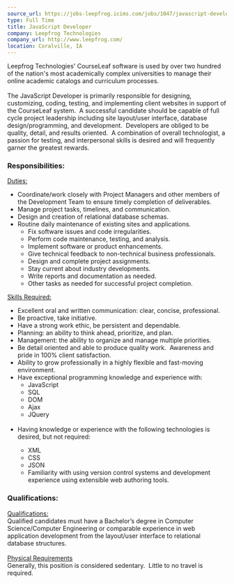 ```yaml
---
source_url: https://jobs-leepfrog.icims.com/jobs/1047/javascript-developer/job
type: Full Time
title: JavaScript Developer
company: Leepfrog Technologies
company_url: http://www.leepfrog.com/
location: Coralville, IA
---
```


<div class="iCIMS_InfoMsg iCIMS_InfoMsg_Job">
<div class="iCIMS_Expandable_Container">
<div class="iCIMS_Expandable_Text">
<p style="margin: 0px;">Leepfrog Technologies' CourseLeaf software is used by over two hundred of the nation's most academically complex universities to manage their online academic catalogs and curriculum processes.</p><p style="margin: 0px;">&nbsp;</p><p style="margin: 0px;">The JavaScript Developer is primarily responsible for designing, customizing, coding, testing, and implementing client websites in support of the CourseLeaf system.&nbsp; A successful candidate should be capable of full cycle project leadership including site layout/user interface, database design/programming, and development.&nbsp; Developers are obliged to be quality, detail, and results oriented.&nbsp; A combination of overall technologist, a passion for testing, and interpersonal skills is desired and will frequently garner the greatest rewards.&nbsp;</p>
<div id="iCIMS_Expandable_Button"></div>
</div>
</div>
</div>



<h3 class="iCIMS_InfoMsg iCIMS_InfoField_Job">
Responsibilities:
</h3>
<div class="iCIMS_InfoMsg iCIMS_InfoMsg_Job" itemprop="responsibilities">
<div class="iCIMS_Expandable_Container">
<div class="iCIMS_Expandable_Text">
<p style="margin: 0px;"><span style="text-decoration: underline;">Duties: </span></p><ul><li>Coordinate/work closely with Project Managers and other members of the Development Team to ensure timely completion of deliverables.</li><li>Manage project tasks, timelines, and communication.</li><li>Design and creation of relational database schemas.</li><li>Routine daily maintenance of existing sites and applications.<ul><li>Fix software issues and code irregularities.</li><li>Perform code maintenance, testing, and analysis.</li><li>Implement software or product enhancements.</li><li>Give technical feedback to non-technical business professionals.</li><li>Design and complete project assignments.</li><li>Stay current about industry developments.</li><li>Write reports and documentation as needed.</li><li>Other tasks as needed for successful project completion.</li></ul></li></ul><p style="margin: 0px;"><span style="text-decoration: underline;">Skills Required:</span></p><ul><li>Excellent oral and written communication: clear, concise, professional.&nbsp;</li><li>Be proactive, take initiative.</li><li>Have a strong work ethic, be persistent and dependable.</li><li>Planning: an ability to think ahead, prioritize, and plan.</li><li>Management: the ability to organize and manage multiple priorities.</li><li>Be detail oriented and able to produce quality work.&nbsp; Awareness and pride in 100% client satisfaction.</li><li>Ability to grow professionally in a highly flexible and fast-moving environment.</li><li>Have exceptional programming knowledge and experience with:<ul><li>JavaScript</li><li>SQL</li><li>DOM</li><li>Ajax</li><li>JQuery</li></ul><p style="margin: 0px;">&nbsp;</p></li><li>Having knowledge or experience with the following technologies is desired, but not required:</li><ul><li>XML</li><li>CSS</li><li>JSON</li><li>Familiarity with using version control systems and development experience using extensible web authoring tools.</li></ul></ul>
<div id="iCIMS_Expandable_Button"></div>
</div>
</div>
</div>



<h3 class="iCIMS_InfoMsg iCIMS_InfoField_Job">
Qualifications:
</h3>
<div class="iCIMS_InfoMsg iCIMS_InfoMsg_Job" itemprop="qualifications">
<div class="iCIMS_Expandable_Container">
<div class="iCIMS_Expandable_Text">
<p style="margin: 0px;"><span style="text-decoration: underline;">Qualifications: </span></p><p style="margin: 0px;">Qualified candidates must have a Bachelor’s degree in Computer Science/Computer Engineering or comparable experience in web application development from the layout/user interface to relational database structures. &nbsp;</p><p style="margin: 0px;">&nbsp;</p><p style="margin: 0px;"><span style="text-decoration: underline;">Physical Requirements</span></p><p style="margin: 0px;">Generally, this position is considered sedentary.&nbsp; Little to no travel is required.</p>
<div id="iCIMS_Expandable_Button"></div>
</div>
</div>
</div>
